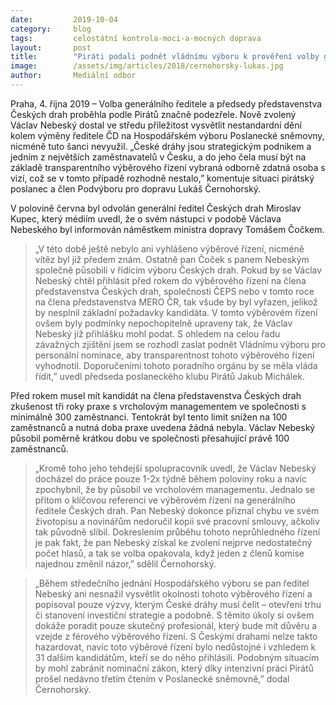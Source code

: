 ```yaml
---
date:         2019-10-04
category:     blog
tags:         celostátní kontrola-moci-a-mocných doprava
layout:       post
title:        "Piráti podali podnět vládnímu výboru k prověření volby generálního ředitele Českých drah"
image:        /assets/img/articles/2018/cernohorsky-lukas.jpg
author:       Mediální odbor
---
```


 

Praha, 4. října 2019 – Volba generálního ředitele a předsedy představenstva Českých drah proběhla podle Pirátů značně podezřele. Nově zvolený Václav Nebeský dostal ve středu příležitost vysvětlit nestandardní dění kolem výměny ředitele ČD na Hospodářském výboru Poslanecké sněmovny, nicméně tuto šanci nevyužil. „České dráhy jsou strategickým podnikem a jedním z největších zaměstnavatelů v Česku, a do jeho čela musí být na základě transparentního výběrového řízení vybraná odborně zdatná osoba s vizí, což se v tomto případě rozhodně nestalo,” komentuje situaci pirátský poslanec a člen Podvýboru pro dopravu Lukáš Černohorský.

V polovině června byl odvolán generální ředitel Českých drah Miroslav Kupec, který médiím uvedl, že o svém nástupci v podobě Václava Nebeského byl informován náměstkem ministra dopravy Tomášem Čočkem. 

> „V této době ještě nebylo ani vyhlášeno výběrové řízení, nicméně vítěz byl již předem znám. Ostatně pan Čoček s panem Nebeským společně působili v řídícím výboru Českých drah. Pokud by se Václav Nebeský chtěl přihlásit před rokem do výběrového řízení na člena představenstva Českých drah, společnosti ČEPS nebo v tomto roce na člena představenstva MERO ČR, tak všude by byl vyřazen, jelikož by nesplnil základní požadavky kandidáta. V tomto výběrovém řízení ovšem byly podmínky nepochopitelně upraveny tak, že Václav Nebeský již přihlášku mohl podat. S ohledem na celou řadu závažných zjištění jsem se rozhodl zaslat podnět Vládnímu výboru pro personální nominace, aby transparentnost tohoto výběrového řízení vyhodnotil. Doporučeními tohoto poradního orgánu by se měla vláda řídit,” uvedl předseda poslaneckého klubu Pirátů Jakub Michálek.

Před rokem musel mít kandidát na člena představenstva Českých drah zkušenost tři roky praxe s vrcholovým managementem ve společnosti s minimálně 300 zaměstnanci. Tentokrát byl tento limit snížen na 100 zaměstnanců a nutná doba praxe uvedena žádná nebyla. Václav Nebeský působil poměrně krátkou dobu ve společnosti přesahující právě 100 zaměstnanců.

> „Kromě toho jeho tehdejší spolupracovník uvedl, že Václav Nebeský docházel do práce pouze 1-2x týdně během poloviny roku a navíc zpochybnil, že by působil ve vrcholovém managementu. Jednalo se přitom o klíčovou referenci ve výběrovém řízení na generálního ředitele Českých drah. Pan Nebeský dokonce přiznal chybu ve svém životopisu a novinářům nedoručil kopii své pracovní smlouvy, ačkoliv tak původně slíbil. Dokreslením průběhu tohoto neprůhledného řízení je pak fakt, že pan Nebeský získal ke zvolení nejprve nedostatečný počet hlasů, a tak se volba opakovala, když jeden z členů komise najednou změnil názor,” sdělil Černohorský.

> „Během středečního jednání Hospodářského výboru se pan ředitel Nebeský ani nesnažil vysvětlit okolnosti tohoto výběrového řízení a popisoval pouze výzvy, kterým České dráhy musí čelit – otevření trhu či stanovení investiční strategie a podobně. S těmito úkoly si ovšem dokáže poradit pouze skutečný profesionál, který bude mít důvěru a vzejde z férového výběrového řízení. S Českými drahami nelze takto hazardovat, navíc toto výběrové řízení bylo nedůstojné i vzhledem k 31 dalším kandidátům, kteří se do něho přihlásili. Podobným situacím by mohl zabránit nominační zákon, který díky intenzivní práci Pirátů prošel nedávno třetím čtením v Poslanecké sněmovně,” dodal Černohorský.
 
